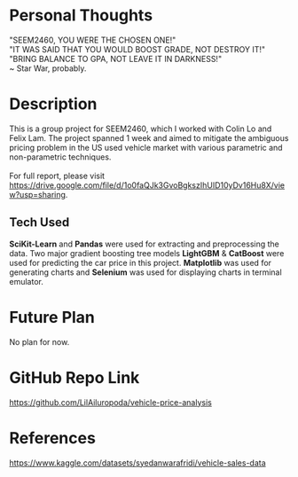 # Personal Thoughts

"SEEM2460, YOU WERE THE CHOSEN ONE!"<br>
"IT WAS SAID THAT YOU WOULD BOOST GRADE, NOT DESTROY IT!"<br>
"BRING BALANCE TO GPA, NOT LEAVE IT IN DARKNESS!"<br>
~ Star War, probably.

# Description

This is a group project for SEEM2460, which I worked with Colin Lo and Felix Lam. The project spanned 1 week and aimed to mitigate the ambiguous pricing problem in the US used vehicle market with various parametric and non-parametric techniques.
<br><br>
For full report, please visit https://drive.google.com/file/d/1o0faQJk3GvoBgkszIhUID10yDv16Hu8X/view?usp=sharing.

## Tech Used

**SciKit-Learn** and **Pandas** were used for extracting and preprocessing the data.
Two major gradient boosting tree models **LightGBM** & **CatBoost** were used for predicting the car price in this project.
**Matplotlib** was used for generating charts and **Selenium** was used for displaying charts in terminal emulator.

# Future Plan

No plan for now.

# GitHub Repo Link

https://github.com/LilAiluropoda/vehicle-price-analysis

# References

https://www.kaggle.com/datasets/syedanwarafridi/vehicle-sales-data
